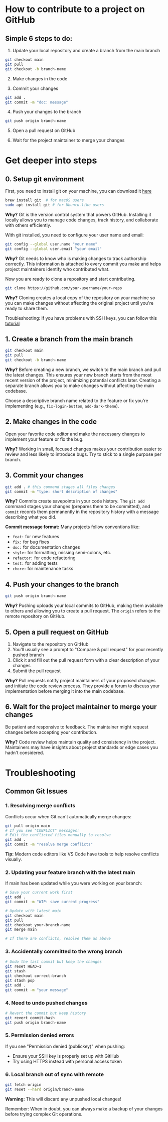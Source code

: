 # How to contribute to a project on GitHub

## Simple 6 steps to do:

1. Update your local repository and create a branch from the main branch

```bash
git checkout main
git pull
git checkout -b branch-name
```

2. Make changes in the code

3. Commit your changes

```bash
git add .
git commit -m "doc: message"
```

4. Push your changes to the branch

```bash
git push origin branch-name
```

5. Open a pull request on GitHub

6. Wait for the project maintainer to merge your changes

# Get deeper into steps

## 0. Setup git environment

First, you need to install git on your machine, you can download it [here](https://git-scm.com/downloads)

```bash
brew install git  # for macOS users
sudo apt install git # for Ubuntu-like users
```

**Why?** Git is the version control system that powers GitHub. Installing it locally allows you to manage code changes, track history, and collaborate with others efficiently.

With git installed, you need to configure your user name and email:

```bash
git config --global user.name "your name"
git config --global user.email "your email"
```

**Why?** Git needs to know who is making changes to track authorship correctly. This information is attached to every commit you make and helps project maintainers identify who contributed what.

Now you are ready to clone a repository and start contributing.

```bash
git clone https://github.com/your-username/your-repo
```

**Why?** Cloning creates a local copy of the repository on your machine so you can make changes without affecting the original project until you're ready to share them.

Troubleshooting: If you have problems with SSH keys, you can follow this [tutorial](https://docs.github.com/pt/github/authenticating-to-github/connecting-to-github-with-ssh)

## 1. Create a branch from the main branch

```bash
git checkout main
git pull
git checkout -b branch-name
```

**Why?** Before creating a new branch, we switch to the main branch and pull the latest changes. This ensures your new branch starts from the most recent version of the project, minimizing potential conflicts later. Creating a separate branch allows you to make changes without affecting the main codebase.

Choose a descriptive branch name related to the feature or fix you're implementing (e.g., `fix-login-button`, `add-dark-theme`).

## 2. Make changes in the code

Open your favorite code editor and make the necessary changes to implement your feature or fix the bug.

**Why?** Working in small, focused changes makes your contribution easier to review and less likely to introduce bugs. Try to stick to a single purpose per branch.

## 3. Commit your changes

```bash
git add . # this command stages all files changes
git commit -m "type: short description of changes"
```

**Why?** Commits create savepoints in your code history. The `git add` command stages your changes (prepares them to be committed), and `commit` records them permanently in the repository history with a message describing what you did.

**Commit message format:** Many projects follow conventions like:

- `feat:` for new features
- `fix:` for bug fixes
- `doc:` for documentation changes
- `style:` for formatting, missing semi-colons, etc.
- `refactor:` for code refactoring
- `test:` for adding tests
- `chore:` for maintenance tasks

## 4. Push your changes to the branch

```bash
git push origin branch-name
```

**Why?** Pushing uploads your local commits to GitHub, making them available to others and allowing you to create a pull request. The `origin` refers to the remote repository on GitHub.

## 5. Open a pull request on GitHub

1. Navigate to the repository on GitHub
2. You'll usually see a prompt to "Compare & pull request" for your recently pushed branch
3. Click it and fill out the pull request form with a clear description of your changes
4. Submit the pull request

**Why?** Pull requests notify project maintainers of your proposed changes and initiate the code review process. They provide a forum to discuss your implementation before merging it into the main codebase.

## 6. Wait for the project maintainer to merge your changes

Be patient and responsive to feedback. The maintainer might request changes before accepting your contribution.

**Why?** Code review helps maintain quality and consistency in the project. Maintainers may have insights about project standards or edge cases you hadn't considered.

# Troubleshooting

## Common Git Issues

### 1. Resolving merge conflicts

Conflicts occur when Git can't automatically merge changes:

```bash
git pull origin main
# If you see "CONFLICT" messages:
# Edit the conflicted files manually to resolve
git add .
git commit -m "resolve merge conflicts"
```

**Tip:** Modern code editors like VS Code have tools to help resolve conflicts visually.

### 2. Updating your feature branch with the latest main

If main has been updated while you were working on your branch:

```bash
# Save your current work first
git add .
git commit -m "WIP: save current progress"

# Update with latest main
git checkout main
git pull
git checkout your-branch-name
git merge main

# If there are conflicts, resolve them as above
```

### 3. Accidentally committed to the wrong branch

```bash
# Undo the last commit but keep the changes
git reset HEAD~1
git stash
git checkout correct-branch
git stash pop
git add .
git commit -m "your message"
```

### 4. Need to undo pushed changes

```bash
# Revert the commit but keep history
git revert commit-hash
git push origin branch-name
```

### 5. Permission denied errors

If you see "Permission denied (publickey)" when pushing:

- Ensure your SSH key is properly set up with GitHub
- Try using HTTPS instead with personal access token

### 6. Local branch out of sync with remote

```bash
git fetch origin
git reset --hard origin/branch-name
```

**Warning:** This will discard any unpushed local changes!

Remember: When in doubt, you can always make a backup of your changes before trying complex Git operations.
